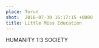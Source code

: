 ```yaml
---
place: Toruń
shot:  2016-07-30 16:17:15 +0000
title: Little Miss Education
---
```


HUMANITY 1:3 SOCIETY
